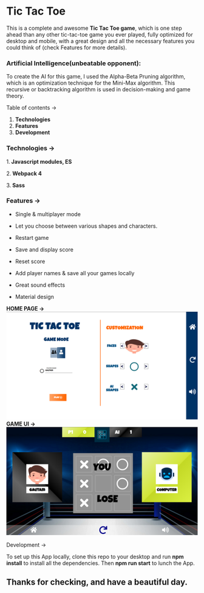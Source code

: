 <h1>Tic Tac Toe</h1>

This is a complete and awesome <strong>Tic Tac Toe game</strong>, which is one step ahead than any other tic-tac-toe game you ever played, fully optimized for desktop and mobile, with a great design and all the necessary features you could think of (check Features for more details).

<h3>Artificial Intelligence(unbeatable opponent):</h3> To create the AI for this game, I used the Alpha-Beta Pruning algorithm, which is an optimization technique for the Mini-Max algorithm. This recursive or backtracking algorithm is used in decision-making and game theory.

Table of contents ->

   1. <strong>Technologies</strong>
   2. <strong>Features</strong>
   3. <strong>Development</strong>

<h3>Technologies -></h3>

  1.<strong> Javascript modules, ES</strong>

  2.<strong> Webpack 4</strong>
    
  3.<strong> Sass</strong>
    
<h3>Features -></h3>

 * Single & multiplayer mode
     
 * Let you choose between various shapes and characters.
    
 * Restart game
    
 * Save and display score
    
 * Reset score
     
 * Add player names & save all your games locally
     
 * Great sound effects
     
 * Material design
 
 <strong>HOME PAGE -></strong>
 ![alt text](https://github.com/GAUTAMSAHARAN/Tic-Tac-Toe/blob/master/gallery/Screenshot%20from%202020-04-02%2000-57-46.png)
 <strong>GAME UI -></strong>
 ![alt text](https://github.com/GAUTAMSAHARAN/Tic-Tac-Toe/blob/master/gallery/Screenshot%20from%202020-04-02%2000-58-03.png)
 
 Development ->

To set up this App locally, clone this repo to your desktop and run <strong>npm install</strong> to install all the dependencies. Then <strong>npm run start</strong> to lunch the App.

<h2>Thanks for checking, and have a beautiful day.</h2>
